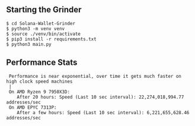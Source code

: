 

## Starting the Grinder

    $ cd Solana-Wallet-Grinder
    $ python3 -m venv venv
    $ source ./venv/bin/activate
    $ pip3 install -r requirements.txt
    $ python3 main.py

## Performance Stats

     Performance is near exponential, over time it gets much faster on high clock speed machines
     |
     On AMD Ryzen 9 7950X3D:
        After 20 hours: Speed (Last 10 sec interval): 22,274,018,994.77 addresses/sec
     On AMD EPYC 7313P: 
        After a few hours: Speed (Last 10 sec interval): 6,221,655,628.46 addresses/sec

